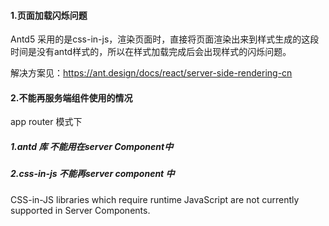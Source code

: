 #### 1.页面加载闪烁问题

Antd5 采用的是css-in-js，渲染页面时，直接将页面渲染出来到样式生成的这段时间是没有antd样式的，所以在样式加载完成后会出现样式的闪烁问题。

解决方案见：https://ant.design/docs/react/server-side-rendering-cn

#### 2.不能再服务端组件使用的情况

app router 模式下

##### 1.antd 库 不能用在server Component中

##### 2.css-in-js 不能再server component 中

 CSS-in-JS libraries which require runtime JavaScript are not currently supported in Server Components.